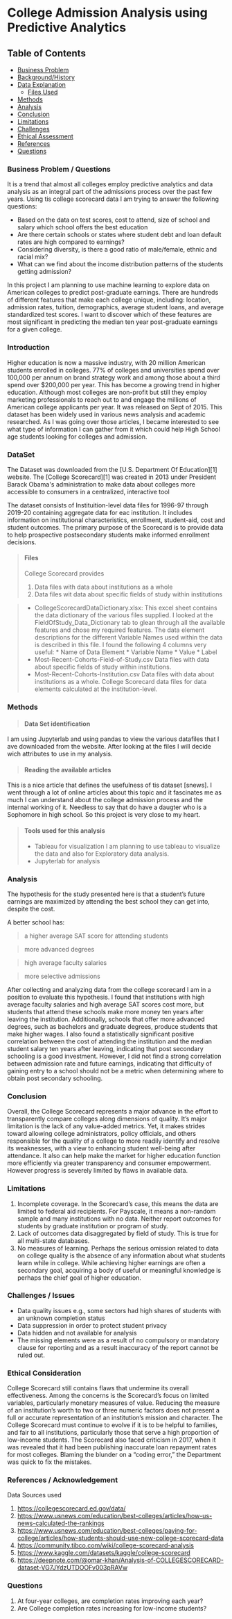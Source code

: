 # College Admission Analysis using Predictive Analytics
## Table of Contents
* [Business Problem](#BusinessProblem)
* [Background/History](#Background)
* [Data Explanation](#DataSets)
  * [Files Used](#Files)
* [Methods](#Methods)
* [Analysis](#Analysis)
* [Conclusion](#Conclusion)
* [Limitations](#Limitations)
* [Challenges](#Challenges)
* [Ethical Assessment](#Assessment)
* [References](#References)
* [Questions](#Questions)

<a name="BusinessProblem"></a>
### Business Problem / Questions
It is a trend that almost all colleges employ predictive analytics and data analysis as an integral part of the admissions process over the past few years. Using tis college scorecard data I am trying to answer the following questions:
* Based on the data on test scores, cost to attend, size of school and salary which school offers the best education
* Are there certain schools or states where student debt and loan default rates are high compared to earnings?
* Considering diversity, is there a good ratio of male/female, ethnic and racial mix?
* What can we find about the income distribution patterns of the students getting admission?

In this project I am planning to use machine learning to explore data on American colleges to predict post-graduate earnings. There are hundreds of different features that make each college unique, including: location, admission rates, tuition, demographics, average student loans, and average standardized test scores. I want to discover which of these features are most significant in predicting the median ten year post-graduate earnings for a given college.

<a name="Background"></a>
### Introduction
Higher education is now a massive industry, with 20 million American students enrolled in colleges. 77% of colleges and universities spend over 100,000 per annum on brand strategy work and among those about a third spend over $200,000 per year. This has become a growing trend in higher education. Although most colleges are non-profit but still they employ marketing professionals to reach out to and engage the millions of American college applicants per year. It was released on Sept of 2015. This dataset has been widely used in various news analysis and academic researched. As I was going over those articles, I became interested to see what type of information I can gather from it which could help High School age students looking for colleges and admission.


<a name="DataSets"></a>
### DataSet
The Dataset was downloaded from the [U.S. Department Of Education][1] website. The [College Scorecard][1] was created in 2013 under President Barack Obama's administration to make data about colleges more accessible to consumers in a centralized, interactive tool

The dataset consists of Instituition-level data files for 1996-97 through 2019-20 containing aggregate data for eac institution. It includes information on institutional characteristics, enrollment, student-aid, cost and student outcomes. The primary purpose of the Scorecard is to provide data to help prospective postsecondary students make informed enrollment decisions.

<a name="Files"></a>
> #### Files
> College Scorecard provides 
> 1. Data files with data about institutions as a whole 
> 2. Data files wit data about specific fields of study within institutions

> * CollegeScorecardDataDictionary.xlsx:
        This excel sheet contains the data dictionary of the various files supplied. I looked at the FieldOfStudy_Data_Dictionary tab to glean through all the available features and chose my required features. The data element descriptions for the different Variable Names used within the data is described in this file. I found the following 4 columns very useful:
    * Name of Data Element
    * Variable Name
    * Value
    * Label
> * Most-Recent-Cohorts-Field-of-Study.csv
        Data files with data about specific fields of study within institutions.
> * Most-Recent-Cohorts-Institution.csv
        Data files with data about institutions as a whole. College Scorecard data files for data elements calculated at the institution-level.
        

<a name="Methods"></a>
### Methods
>   #### Data Set identification
   I am using Jupyterlab and using pandas to view the various datafiles that I ave downloaded from the website. After looking at the files I will decide wich attributes to use in my analysis.
>   #### Reading the available articles 
   This is a nice article that defines the usefulness of tis dataset [snews]. I went through a lot of online articles about this topic and it fascinates me as much I can understand about the college admission process and the internal working of it. Needless to say that do have a daugter who is a Sophomore in high school. So this project is very close to my heart.
>    #### Tools used for this analysis
>   * Tableau for visualization
        I am planning to use tableau to visualize the data and also for Exploratory data analysis.
>   * Jupyterlab for analysis
        
<a name="Analysis"></a>
### Analysis
The hypothesis for the study presented here is that a student’s future earnings are maximized by attending the best school they can get into, despite the cost.

A better school has:

> a higher average SAT score for attending students

> more advanced degrees

> high average faculty salaries

> more selective admissions

After collecting and analyzing data from the college scorecard I am in a position to evaluate this hypothesis. I found that institutions with high average faculty salaries and high average SAT scores cost more, but students that attend these schools make more money ten years after leaving the institution. Additionally, schools that offer more advanced degrees, such as bachelors and graduate degrees, produce students that make higher wages. I also found a statistically significant positive correlation between the cost of attending the institution and the median student salary ten years after leaving, indicating that post secondary schooling is a good investment. However, I did not find a strong correlation between admission rate and future earnings, indicating that difficulty of gaining entry to a school should not be a metric when determining where to obtain post secondary schooling.

<a name="Conclusion"></a>
### Conclusion
Overall, the College Scorecard represents a major advance in the effort to transparently compare colleges along dimensions of quality. It’s major limitation is the lack of any value-added metrics. Yet, it makes strides toward allowing college administrators, policy officials, and others responsible for the quality of a college to more readily identify and resolve its weaknesses, with a view to enhancing student well-being after attendance. It also can help make the market for higher education function more efficiently via greater transparency and consumer empowerment. However progress is severely limited by flaws in available data.



<a name="Limitations"></a>
### Limitations
1. Incomplete coverage. In the Scorecard’s case, this means the data are limited to federal aid recipients. For Payscale, it means a non-random sample and many institutions with no data. Neither report outcomes for students by graduate institution or program of study.
2. Lack of outcomes data disaggregated by field of study. This is true for all multi-state databases.
3. No measures of learning. Perhaps the serious omission related to data on college quality is the absence of any information about what students learn while in college. While achieving higher earnings are often a secondary goal, acquiring a body of useful or meaningful knowledge is perhaps the chief goal of higher education.

<a name="Challenges"></a>
### Challenges / Issues

- Data quality issues e.g., some sectors had high shares of students with an unknown completion status
- Data suppression in order to protect student privacy
- Data hidden and not available for analysis
- The missing elements were as a result of no compulsory or mandatory clause for reporting and as a result inaccuracy of the report cannot be ruled out.

<a name="Assessment"></a>
### Ethical Consideration
College Scorecard still contains flaws that undermine its overall effectiveness.  Among the concerns is the Scorecard’s focus on limited variables, particularly monetary measures of value.  Reducing the measure of an institution’s worth to two or three numeric factors does not present a full or accurate representation of an institution’s mission and character.  The College Scorecard must continue to evolve if it is to be helpful to families, and fair to all institutions, particularly those that serve a high proportion of low-income students. The Scorecard also faced criticism in 2017, when it was revealed that it had been publishing inaccurate loan repayment rates for most colleges. Blaming the blunder on a “coding error,” the Department was quick to fix the mistakes. 


<a name="References"></a>
### References / Acknowledgement

Data Sources used
<!---
I am adding the below links with the subscripts to be refereneced within the document
[1]: https://collegescorecard.ed.gov/data/
[2]: https://www.usnews.com/education/best-colleges/articles/how-us-news-calculated-the-rankings
[3]: https://www.usnews.com/education/best-colleges/paying-for-college/articles/how-students-should-use-new-college-scorecard-data
[4]: https://community.tibco.com/wiki/college-scorecard-analysis
[5]: https://www.kaggle.com/datasets/kaggle/college-scorecard
[6]: https://deepnote.com/@omar-khan/Analysis-of-COLLEGESCORECARD-dataset-VG7JYdzUTDOOFv003pRAVw

--->

1. https://collegescorecard.ed.gov/data/
2. https://www.usnews.com/education/best-colleges/articles/how-us-news-calculated-the-rankings
3. https://www.usnews.com/education/best-colleges/paying-for-college/articles/how-students-should-use-new-college-scorecard-data
4. https://community.tibco.com/wiki/college-scorecard-analysis
5. https://www.kaggle.com/datasets/kaggle/college-scorecard
6. https://deepnote.com/@omar-khan/Analysis-of-COLLEGESCORECARD-dataset-VG7JYdzUTDOOFv003pRAVw


<a name="Questions"></a>
### Questions

1. At four-year colleges, are completion rates improving each year?
2. Are College completion rates increasing for low-income students?